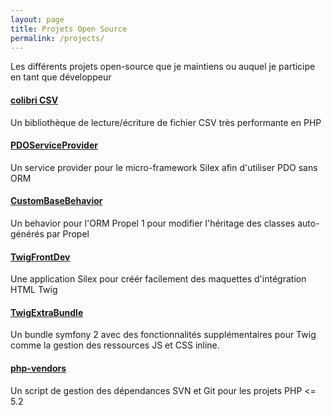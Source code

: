 ```yaml
---
layout: page
title: Projets Open Source
permalink: /projects/
---
```


Les différents projets open-source que je maintiens ou auquel je participe en tant que développeur

#### [colibri CSV](https://github.com/csanquer/colibri-csv)

Un bibliothèque de lecture/écriture de fichier CSV très performante en PHP

#### [PDOServiceProvider](https://github.com/csanquer/PdoServiceProvider)

Un service provider pour le micro-framework Silex afin d'utiliser PDO sans ORM


#### [CustomBaseBehavior](https://github.com/csanquer/CustomBaseBehavior "CustomBaseBehavior pour propel")

Un behavior pour l'ORM Propel 1 pour modifier l'héritage des classes auto-générés par Propel


#### [TwigFrontDev](https://github.com/csanquer/TwigFrontDev)

Une application Silex pour créér facilement des maquettes d'intégration HTML Twig


#### [TwigExtraBundle](https://github.com/csanquer/TwigExtraBundle)

Un bundle symfony 2 avec des fonctionnalités supplémentaires pour Twig comme la gestion des ressources JS et CSS inline.


#### [php-vendors](https://github.com/csanquer/php-vendors )

Un script de gestion des dépendances SVN et Git pour les projets PHP <= 5.2
